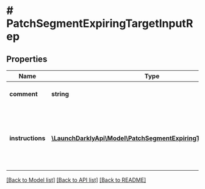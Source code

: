 # # PatchSegmentExpiringTargetInputRep

## Properties

Name | Type | Description | Notes
------------ | ------------- | ------------- | -------------
**comment** | **string** | Optional description of changes | [optional]
**instructions** | [**\LaunchDarklyApi\Model\PatchSegmentExpiringTargetInstruction[]**](PatchSegmentExpiringTargetInstruction.md) | Semantic patch instructions for the desired changes to the resource |

[[Back to Model list]](../../README.md#models) [[Back to API list]](../../README.md#endpoints) [[Back to README]](../../README.md)
